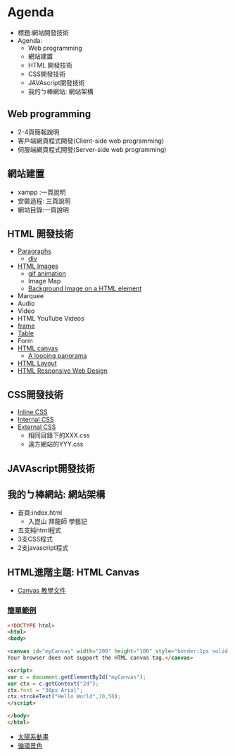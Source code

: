 # Agenda
- 標題:網站開發技術
- Agenda:
  - Web programming
  - 網站建置
  - HTML 開發技術
  - CSS開發技術
  - JAVAscript開發技術
  - 我的ㄅ棒網站: 網站架構


## Web programming
- 2-4頁簡報說明
- 客戶端網頁程式開發(Client-side web programming)
- 伺服端網頁程式開發(Server-side web programming)

## 網站建置
- xampp :一頁說明
- 安裝過程: 三頁說明
- 網站目錄:一頁說明

## HTML 開發技術

- [Paragraphs]()
  - [div](https://www.w3schools.com/html/tryit.asp?filename=tryhtml_div)
- [HTML Images](https://www.w3schools.com/html/html_images.asp)
  - [gif animation](https://www.w3schools.com/html/tryit.asp?filename=tryhtml_images_hackman)
  - Image Map
  - [Background Image on a HTML element](https://www.w3schools.com/html/tryit.asp?filename=tryhtml_images_background3) 
- Marquee
- Audio
- Video
- HTML YouTube Videos
- [frame](https://www.w3schools.com/html/html_iframe.asp)
- [Table](https://www.w3schools.com/html/html_tables.asp)
- Form
- [HTML canvas]()
  - [A looping panorama](https://developer.mozilla.org/en-US/docs/Web/API/Canvas_API/Tutorial/Basic_animations) 
- [HTML Layout](https://www.w3schools.com/html/html_layout.asp)
- [HTML Responsive Web Design](https://www.w3schools.com/html/html_responsive.asp)


## CSS開發技術
- [Inline CSS](https://www.w3schools.com/html/html_css.asp)
- [Internal CSS](https://www.w3schools.com/html/html_css.asp)
- [External CSS](https://www.w3schools.com/html/html_css.asp)
  - 相同目錄下的XXX.css
  - 遠方網站的YYY.css  

## JAVAscript開發技術

## 我的ㄅ棒網站: 網站架構
- 首頁:index.html
  - 入崑山 拜龍師 學藝記
- 五支純html程式
- 3支CSS程式
- 2支javascript程式

## HTML進階主題: HTML Canvas 
- [Canvas 教學文件](https://developer.mozilla.org/zh-TW/docs/Web/API/Canvas_API/Tutorial)

### [簡單範例]()
```html
<!DOCTYPE html>
<html>
<body>

<canvas id="myCanvas" width="200" height="100" style="border:1px solid #d3d3d3;">
Your browser does not support the HTML canvas tag.</canvas>

<script>
var c = document.getElementById("myCanvas");
var ctx = c.getContext("2d");
ctx.font = "30px Arial";
ctx.strokeText("Hello World",10,50);
</script>

</body>
</html>
```

- [太陽系動畫](https://developer.mozilla.org/zh-TW/docs/Web/API/Canvas_API/Tutorial/Basic_animations)
- [循環景色](https://developer.mozilla.org/en-US/docs/Web/API/Canvas_API/Tutorial/Basic_animations)
